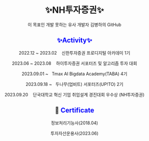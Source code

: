 

<div align="center">
<h1>✨NH투자증권✨</h1>이 목표인 개발 못하는 유사 개발자 김병하의 GitHub
</div>

<div align="center">
  <h2><font color="blue">✨Activity✨</font></h2>

  2022.12 ~ 2023.02&nbsp;&nbsp;&nbsp;&nbsp;신한투자증권 프로디지털 아카데미 1기 
  
  2023.06 ~ 2023.08&nbsp;&nbsp;&nbsp;&nbsp;하이투자증권 서포터즈 및 알고리즘 투자 대회 

  2023.09.01 ~&nbsp;&nbsp;&nbsp;Tmax AI Bigdata Academy(TABA) 4기

  2023.09.18 ~&nbsp;&nbsp;&nbsp;두나무(업비트) 서포터즈(UP!TO) 2기

  2023.09.20&nbsp;&nbsp;&nbsp;&nbsp;단국대학교 혁신 기업 취업설계 경진대회 우수상 (NH투자증권)
  

</div>

<div align=center><h2>📑 <font color="blue">Certificate </font></h2>

정보처리기능사(2018.04)

투자자산운용사(2023.06)
</div>
